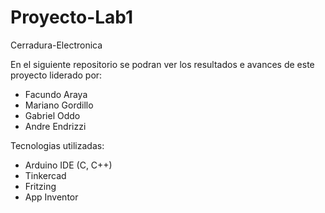 # Proyecto-Lab1
Cerradura-Electronica

En el siguiente repositorio se podran ver los resultados e avances de este proyecto liderado por:
* Facundo Araya
* Mariano Gordillo
* Gabriel Oddo
* Andre Endrizzi

Tecnologias utilizadas:
- Arduino IDE (C, C++)
- Tinkercad
- Fritzing
- App Inventor

